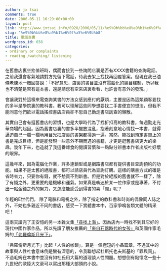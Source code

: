```yaml
---
author: jx tsai
comments: true
date: 2006-05-11 16:29:00+00:00
layout: post
link: http://www.jxtsai.info/0928/2006/05/11/%e9%9b%bb%e8%a9%b1%e6%9f%a5%e6%9b%b8/
slug: '%e9%9b%bb%e8%a9%b1%e6%9f%a5%e6%9b%b8'
title: 電話查書
wordpress_id: 658
categories:
- ordinary or complaints
- reading /watching/ listening
---
```


在舊書店裏坐抬值班時，偶而會接到一些詢問店裏是否有XXXX書籍的查詢電話。之前我還會客氣地請對方先留下電話，待我去架上找找再回覆答案。但現在我已油條老練地一概回答說：「不好意思，店裏的書目並沒有電腦化的編目建制，所以我也不清楚是否有這本書，還是請您有空來店裏看看，也許會有意外的發現。」  
  
會讓我對於這樣來電查詢某書的方法女感到應付的厭煩，主要是因為這類顧客要找的多半是學院裏的教科書。我可以理解這些同學想要找二手書便宜的想法，但我不能同意他們欲以電話搖控書店店員卻不思自己勤走書店訪查的懶散。  
  
其實自己會有逛舊書店的習慣，也是大學時代為了找折扣高的教科書，每週勤走光華商場的起因。因為舊書店裏的書多半擺放混亂，抱著刻意地心情找一本書，就得逼迫自己一欄一欄地用目光把店裏的書架都掃過一遍。當然，能找到預定書單上的書是完成目標，但是能發現一些意外不期而遇的書籍，才更是逛舊書店更大的樂趣。幾年下來，也造就了我這番雜食的閱讀習慣和一點點分辨書本作者出版社好壞的眼界。  
  
這幾年來，因為電腦化作業，許多連鎖型或是網路書店都有提供書目查詢預約的功能。如果不是太舊的絕版書，都可以請店員代為查詢訂購。這樣的購書方式的確是省時省力，只要你有錢，就不愁買不到新書。但是對於絕版的舊書就不一樣了，除了有錢之外，更重要的是機緣和運氣。如果真是執迷於某一位作家或是專著，不付出一點金錢之外的努力，又怎麼能感受到得書的喜「閱」呢？  
  
年輕的E世代們， 除了電腦和電視之外，除了指定的教科書和時尚的偶像同人誌之外，不妨也多親近不同的書店，感受一下實體書本中，百家爭鳴各類文體的精采吧！  
  
這兩天讀完了王安憶的另一本雜文集[「尋找上海」](http://www.books.com.tw/exep/prod/booksfile.php?item=0010192416)。因為店內一時找不到其它好的現代中國作家作品，所以先讀了朋友推薦的[「來自石器時代的女孩」](http://www.books.com.tw/exep/prod/booksfile.php?item=0010307098)和英國作家毛姆的[「弗羅倫斯月光下」](http://www.books.com.tw/exep/prod/booksfile.php?item=0010181187)。  
  
「弗羅倫斯月光下」比起「人性的枷鎖」，算是一個極短的小品篇章，不過其中的故事與人性社會意味倒是蠻有深意的，令我聯想起杜斯托也夫斯基的「罪與罰」。不過毛姆在本書中並沒有如杜氏用大篇的道理談人性問題。想想倒有點懷念一些十九世紀的歐陸大文豪可以寫出那種大部頭的小說。
